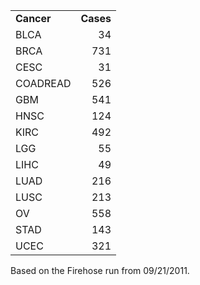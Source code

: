 <table width=150>
<tr>
<td><b>Cancer</b></th>
<td align=right><b>Cases</b></th>
</tr>

<tr>
<td class="Tips1" title="Bladder Urothelial Carcinoma">BLCA</td>
<td style="text-align: right;">34</td>
</tr>
<tr>
<td class="Tips1" title="Breast invasive carcinoma">BRCA</td>
<td style="text-align: right;">731</td>
</tr>
<tr>
<td class="Tips1" title="Cervical Squamous Cell Carcinoma">CESC</td>
<td style="text-align: right;">31</td>
</tr>
<tr>
<td class="Tips1" title="Colon and Rectum adenocarcinoma">COADREAD</td>
<td style="text-align: right;">526</td>
</tr>
<tr>
<td class="Tips1" title="Glioblastoma multiforme">GBM</td>
<td style="text-align: right;">541</td>
</tr>
<tr>
<td class="Tips1" title="Head and Neck squamous cell carcinoma">HNSC</td>
<td style="text-align: right;">124</td>
</tr>
<tr>
<td class="Tips1" title="Kidney renal clear cell carcinoma">KIRC</td>
<td style="text-align: right;">492</td>
</tr>
<tr>
<td class="Tips1" title="Brain Lower Grade Glioma">LGG</td>
<td style="text-align: right;">55</td>
</tr>
<tr>
<td class="Tips1" title="Liver hepatocellular carcinoma">LIHC</td>
<td style="text-align: right;">49</td>
</tr>
<tr>
<td class="Tips1" title="Lung adenocarcinoma">LUAD</td>
<td style="text-align: right;">216</td>
</tr>
<tr>
<td class="Tips1" title="Lung squamous cell carcinoma">LUSC</td>
<td style="text-align: right;">213</td>
</tr>
<tr>
<td class="Tips1" title="Ovarian serous cystadenocarcinoma">OV</td>
<td style="text-align: right;">558</td>
</tr>
<tr>
<td class="Tips1" title="Stomach adenocarcinoma">STAD</td>
<td style="text-align: right;">143</td>
</tr>
<tr>
<td class="Tips1" title="Uterine Corpus Endometrioid Carcinoma">UCEC</td>
<td style="text-align: right;">321</td>
</tr>
</table>
Based on the Firehose run from 09/21/2011.</p>